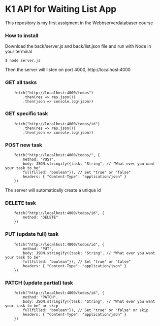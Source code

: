 # K1 API for Waiting List App

This repository is my first assigment in the Webbserverdatabaser course

### How to install

Download the back/server.js and back/list.json file and run with Node in your terminal 

```
$ node server.js
```

Then the server will listen on port 4000, 
http://localhost:4000

### GET all tasks

```JS
    fetch("http://localhost:4000/todos")
        .then(res => res.json())
        .then(json => console.log(json))

```

### GET specific task

```JS
    fetch("http://localhost:4000/todos/id")
        .then(res => res.json())
        .then(json => console.log(json))
```

### POST new task

```JS
    fetch("http://localhost:4000/todos/", {
        method: "POST",
        body: JSON.stringify({task: "String", // "What ever you want your task to be"
        fullfilled: "boolean"}), // Set "true" or "false"
        headers: { "Content-Type": "application/json" }
    })
```
The server will automatically create a unique id

### DELETE task

```JS
    fetch("http://localhost:4000/todos/id", {
        method: "DELETE"
    })
```
### PUT (update full) task

```JS
    fetch("http://localhost:4000/todos/id", {
        method: "PUT",
        body: JSON.stringify({task: "String", // "What ever you want your task to be"
        fullfilled: "boolean"}), // Set "true" or "false"
        headers: { "Content-Type": "application/json" }
    })
```
### PATCH (update partial) task

```JS
    fetch("http://localhost:4000/todos/id", {
        method: "PATCH",
        body: JSON.stringify({task: "String", // "What ever you want your task to be" or skip
        fullfilled: "boolean"}), // Set "true" or "false" or skip
        headers: { "Content-Type": "application/json" }
    })
```


